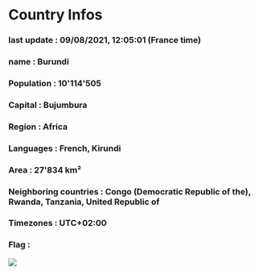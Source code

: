 # Country  Infos
### last update : 09/08/2021, 12:05:01 (France time)

### name : Burundi
### Population : 10'114'505
### Capital : Bujumbura
### Region : Africa
### Languages : French, Kirundi
### Area : 27'834 km²
### Neighboring countries : Congo (Democratic Republic of the), Rwanda, Tanzania, United Republic of
### Timezones : UTC+02:00

### Flag :
![](https://restcountries.eu/data/bdi.svg)